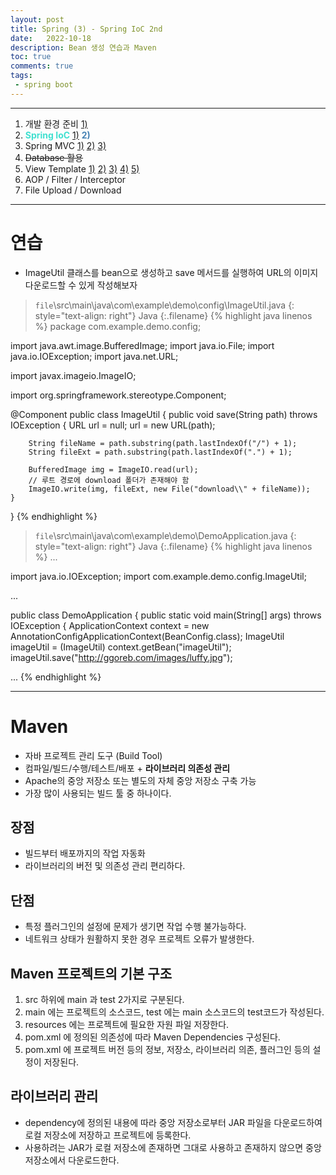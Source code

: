```yaml
---
layout: post
title: Spring (3) - Spring IoC 2nd
date:   2022-10-18
description: Bean 생성 연습과 Maven
toc: true
comments: true
tags:
 - spring boot
---
```

---
1. 개발 환경 준비 [1)](/2022/10/Spring-(1)-%EA%B0%9C%EB%B0%9C-%ED%99%98%EA%B2%BD-%EC%A4%80%EB%B9%84/)
2. <span style="color:Turquoise">**Spring IoC**</span> [1)](/2022/10/Spring-(2)-Spring-IoC/) <span style="color:SteelBlue">**2)**</span>
3. Spring MVC [1)](/2022/10/Spring-(4)-Spring-MVC/) [2)](/2022/10/Spring-(5)-Spring-MVC-2nd/) [3)](/2022/10/Spring-(6)-Spring-MVC-3rd/)
4. ~~Database 활용~~
5. View Template [1)](/2022/10/Spring-(7)-View-Template/) [2)](/2022/10/Spring-(8)-View-Template-2nd/) [3)](/2022/10/Spring-(9)-View-Template-3rd/) [4)](/2022/10/Spring-(10)-View-Template-4th/) [5)](/2022/10/Spring-(11)-View-Template-5th/)
6. AOP / Filter / Interceptor
7. File Upload / Download

---
# 연습
* ImageUtil 클래스를 bean으로 생성하고 save 메서드를 실행하여 URL의 이미지 다운로드할 수 있게 작성해보자

> `file`\src\main\java\com\example\demo\config\ImageUtil.java
{: style="text-align: right"}
>Java
{:.filename}
{% highlight java linenos %}
package com.example.demo.config;

import java.awt.image.BufferedImage;
import java.io.File;
import java.io.IOException;
import java.net.URL;

import javax.imageio.ImageIO;

import org.springframework.stereotype.Component;

@Component
public class ImageUtil {
    public void save(String path) throws IOException {
        URL url = null;
        url = new URL(path);

        String fileName = path.substring(path.lastIndexOf("/") + 1);
        String fileExt = path.substring(path.lastIndexOf(".") + 1);

        BufferedImage img = ImageIO.read(url);
        // 루트 경로에 download 폴더가 존재해야 함
        ImageIO.write(img, fileExt, new File("download\\" + fileName));
    }
}
{% endhighlight %}

> `file`\src\main\java\com\example\demo\DemoApplication.java
{: style="text-align: right"}
>Java
{:.filename}
{% highlight java linenos %}
...

import java.io.IOException;
import com.example.demo.config.ImageUtil;

...

public class DemoApplication {
	public static void main(String[] args) throws IOException {
        ApplicationContext context = new AnnotationConfigApplicationContext(BeanConfig.class);
        ImageUtil imageUtil = (ImageUtil) context.getBean("imageUtil");
		imageUtil.save("http://ggoreb.com/images/luffy.jpg");

...
{% endhighlight %}

---
# Maven
* 자바 프로젝트 관리 도구 (Build Tool)
* 컴파일/빌드/수행/테스트/배포 + **라이브러리 의존성 관리**
* Apache의 중앙 저장소 또는 별도의 자체 중앙 저장소 구축 가능
* 가장 많이 사용되는 빌드 툴 중 하나이다.

## 장점
* 빌드부터 배포까지의 작업 자동화
* 라이브러리의 버전 및 의존성 관리 편리하다.

## 단점
* 특정 플러그인의 설정에 문제가 생기면 작업 수행 불가능하다.
* 네트워크 상태가 원활하지 못한 경우 프로젝트 오류가 발생한다.

## Maven 프로젝트의 기본 구조
1. src 하위에 main 과 test 2가지로 구분된다.
2. main 에는 프로젝트의 소스코드, test 에는 main 소스코드의 test코드가 작성된다.
3. resources 에는 프로젝트에 필요한 자원 파일 저장한다.
4. pom.xml 에 정의된 의존성에 따라 Maven Dependencies 구성된다.
5. pom.xml 에 프로젝트 버전 등의 정보, 저장소, 라이브러리 의존, 플러그인 등의 설정이 저장된다.

## 라이브러리 관리
* dependency에 정의된 내용에 따라 중앙 저장소로부터 JAR 파일을 다운로드하여 로컬 저장소에 저장하고 프로젝트에 등록한다.
* 사용하려는 JAR가 로컬 저장소에 존재하면 그대로 사용하고 존재하지 않으면 중앙 저장소에서 다운로드한다.